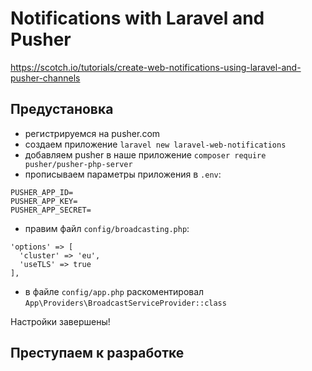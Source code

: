 # Notifications with Laravel and Pusher

https://scotch.io/tutorials/create-web-notifications-using-laravel-and-pusher-channels

## Предустановка

- регистрируемся на pusher.com
- создаем приложение `laravel new laravel-web-notifications`
- добавляем pusher в наше приложение `composer require pusher/pusher-php-server`
- прописываем параметры приложения в `.env`:
```
PUSHER_APP_ID=
PUSHER_APP_KEY=
PUSHER_APP_SECRET=
```
- правим файл `config/broadcasting.php`:
```
'options' => [
  'cluster' => 'eu',
  'useTLS' => true
],
```
- в файле `config/app.php` раскоментировал `App\Providers\BroadcastServiceProvider::class`

Настройки завершены!

## Преступаем к разработке


